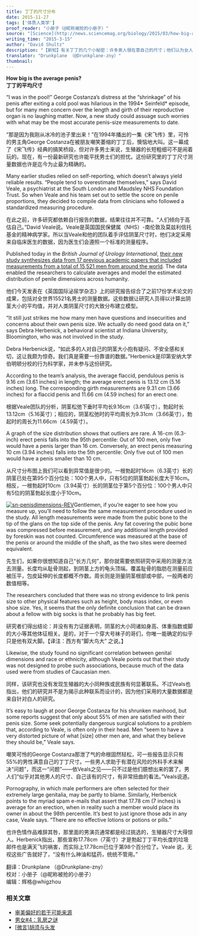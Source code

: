 ```yaml
---
title: 丁丁的尺寸分布
date: 2015-11-27
tags: ['体质人类学']
proof_reader: "小册子（@昵称被抢的小册子）"
source: "[Science](http://news.sciencemag.org/biology/2015/03/how-big-average-penis)"
writing_time: "2015-3-15"
author: "David Shultz"
description: "【新知】有关丁丁的几个小秘密：许多男人很在意自己的尺寸；他们认为女人也很在意他们的尺寸；多数男人都认为自己的尺寸偏小。那么，究竟多大的尺寸才算“适中”？个体间差异有多大？正确的测量方法是什么？请看本文介绍的最新研究，千万别信百度～"
translator: "Drunkplane （@Drunkplane-zny）"
thumbnail:
---
```


**How big is the average penis?**  
**丁丁的平均尺寸**

“I was in the pool!” George Costanza’s distress at the “shrinkage” of his penis after exiting a cold pool was hilarious in the 1994* Seinfeld* episode, but for many men concern over the length and girth of their reproductive organ is no laughing matter. Now, a new study could assuage such worries with what may be the most accurate penis-size measurements to date.

“那是因为我刚从冰冷的池子里出来！”在1994年播出的一集《宋飞传》里，可怜的男主角George Costanza在被朋友嘲笑萎缩的丁丁后，懊恼地大叫。这一幕成了《宋飞传》经典的搞笑桥段，但对许多男士来说，生殖器的长短粗细可不是闹着玩的。现在，有一份最新研究也许能平抚男士们的担忧。这份研究里的丁丁尺寸测量数据也许是迄今为止最为精确的。

Many earlier studies relied on self-reporting, which doesn’t always yield reliable results. “People tend to overestimate themselves,” says David Veale, a psychiatrist at the South London and Maudsley NHS Foundation Trust. So when Veale and his team set out to settle the score on penile proportions, they decided to compile data from clinicians who followed a standardized measuring procedure.

在此之前，许多研究都依赖自行报告的数据，结果往往并不可靠。“人们倾向于高估自己。”David Veale说。Veale是英国国民保健属（NHS）-南伦敦及莫兹利信托基金的精神病学家。所以当Veale和他的团队着手评估阴茎尺寸时，他们决定采用来自临床医生的数据，因为医生们会遵照一个标准的测量程序。

Published today in the *British Journal of Urology International*, [their new study synthesizes data from 17 previous academic papers that included measurements from a total of 15,521 men from around the world](http://doi.wiley.com/10.1111/bju.13010). The data enabled the researchers to calculate averages and model the estimated distribution of penile dimensions across humanity.

他们今天发表在《英国国际泌尿学杂志》上的研究报告综合了之前17份学术论文的成果，包括对全世界15521名男士的测量数据。这些数据让研究人员得以计算出阴茎大小的平均值，并对人类阴茎尺寸的大致分布建立模型。

“It still just strikes me how many men have questions and insecurities and concerns about their own penis size. We actually do need good data on it,” says Debra Herbenick, a behavioral scientist at Indiana University, Bloomington, who was not involved in the study.

Debra Herbenick说，“如此多的人对自己的阴茎大小抱有疑问、不安全感和关切，这让我颇为惊奇。我们真是需要一份靠谱的数据。”Herbenick是印第安纳大学伯明顿分校的行为科学家，并未参与这份研究。

According to the team’s analysis, the average flaccid, pendulous penis is 9.16 cm (3.61 inches) in length; the average erect penis is 13.12 cm (5.16 inches) long. The corresponding girth measurements are 9.31 cm (3.66 inches) for a flaccid penis and 11.66 cm (4.59 inches) for an erect one.

根据Veale团队的分析，阴茎松弛下垂时平均长9.16cm（3.61英寸），勃起时长13.12cm（5.16英寸）；相应的，阴茎松弛时的平均周长为9.31cm（3.66英寸），勃起时的周长为11.66cm（4.59英寸）。

A graph of the size distribution shows that outliers are rare. A 16-cm (6.3-inch) erect penis falls into the 95th percentile: Out of 100 men, only five would have a penis larger than 16 cm. Conversely, an erect penis measuring 10 cm (3.94 inches) falls into the 5th percentile: Only five out of 100 men would have a penis smaller than 10 cm.

从尺寸分布图上我们可以看到异常值是很少的。一根勃起时16cm（6.3英寸）长的阴茎已处在第95个百分位处：100个男人中，只有5位的阴茎勃起长度大于16cm。相反，一根勃起时10cm（3.94英寸）长的阴茎位于第5个百分位：100个男人中只有5位的阴茎勃起长度小于10cm。

[![sn-penisdimensions-REV](https://headsalon.org/wordpress/wp-content/uploads/2015/11/sn-penisdimensions-REV.png)](https://headsalon.org/wordpress/wp-content/uploads/2015/11/sn-penisdimensions-REV.png)Gentlemen, if you’re eager to see how you measure up, you’ll need to follow the same measurement procedure used in the study. All length measurements were made from the pubic bone to the tip of the glans on the top side of the penis. Any fat covering the pubic bone was compressed before measurement, and any additional length provided by foreskin was not counted. Circumference was measured at the base of the penis or around the middle of the shaft, as the two sites were deemed equivalent.

先生们，如果你很想知道自己“长方几何”，那你就需要依照研究中采用的测量方法去测量。长度均从耻骨测起，到阴茎上方的龟头顶端。覆盖耻骨的脂肪在测量前应被压平，包皮延伸的长度都概不作数。周长则是测量阴茎根部或中部，一般两者的数值相等。

The researchers concluded that there was no strong evidence to link penis size to other physical features such as height, body mass index, or even shoe size. Yes, it seems that the only definite conclusion that can be drawn about a fellow with big socks is that he probably has big feet.

研究者们得出结论：并没有有力证据表明，阴茎的大小同诸如身高、体重指数或脚的大小等其他体征相关。是的，对于一个穿大号袜子的哥们，你唯一能确定的似乎只是他有双大脚。【译注：西方有“脚大鸟大” 之说。】

Likewise, the study found no significant correlation between genital dimensions and race or ethnicity, although Veale points out that their study was not designed to probe such associations, because much of the data used were from studies of Caucasian men.

同样，该研究也没有发现生殖器的大小同种族或民族有何显著联系。不过Veals也指出，他们的研究并不是为揭示此种联系而设计的，因为他们采用的大量数据都是来自针对白人的研究。

It’s easy to laugh at poor George Costanza for his shrunken manhood, but some reports suggest that only about 55% of men are satisfied with their penis size. Some seek potentially dangerous surgical solutions to a problem that, according to Veale, is often only in their head. Men “seem to have a very distorted picture of what [size] other men are, and what they believe they should be,” Veale says.

嘲笑可怜的George Costanza那泄了气的命根固然轻松，可一些报告显示只有55%的男性满意自己的丁丁尺寸。一些男人求助于有潜在风险的外科手术来解决“问题”，而这一“问题”——依Veals之见——只不过是他们臆想出来的罢了。男人们“似乎对其他男人的尺寸、自己该有的尺寸，有非常扭曲的看法。”Veals说道。

Pornography, in which male performers are often selected for their extremely large genitalia, may be partly to blame. Similarly, Herbenick points to the myriad spam e-mails that assert that 17.78 cm (7 inches) is average for an erection, when in reality such a member would place its owner in about the 98th percentile. It’s best to just ignore those ads in any case, Veale says. “There are no effective lotions or potions or pills.”

也许色情作品难辞其咎，那里面的男演员通常都是经过挑选的，生殖器尺寸大得惊人。Herbenick指出，那些宣称17.78cm（7英寸）才是勃起丁丁平均长度的垃圾邮件也是满天飞的祸害，而实际上17.78cm已位于第98个百分位了。Veale 说，无视这些广告就好了，“没有什么神油和猛药，统统不管用。”


翻译：Drunkplane （@Drunkplane-zny）  
校对：小册子（@昵称被抢的小册子）  
编辑：辉格@whigzhou


### 相关文章

* [审美偏好的若干可能来源](https://headsalon.org/archives/5588.html "审美偏好的若干可能来源")
* [男女#4：乳房之谜](https://headsalon.org/archives/5073.html "男女#4：乳房之谜")
* [[微言]胡须与头发](https://headsalon.org/archives/5046.html "[微言]胡须与头发")
